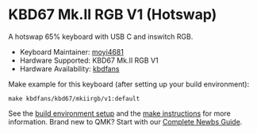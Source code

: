 # KBD67 Mk.II RGB V1 (Hotswap)

A hotswap 65% keyboard with USB C and inswitch RGB.

* Keyboard Maintainer: [moyi4681](https://github.com/moyi4681)
* Hardware Supported: KBD67 Mk.II RGB V1
* Hardware Availability: [kbdfans](https://kbdfans.myshopify.com/)

Make example for this keyboard (after setting up your build environment):

    make kbdfans/kbd67/mkiirgb/v1:default

See the [build environment setup](https://docs.qmk.fm/#/getting_started_build_tools) and the [make instructions](https://docs.qmk.fm/#/getting_started_make_guide) for more information. Brand new to QMK? Start with our [Complete Newbs Guide](https://docs.qmk.fm/#/newbs).
